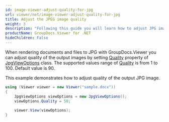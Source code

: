 ```yaml
---
id: image-viewer-adjust-quality-for-jpg
url: viewer/net/image-viewer-adjust-quality-for-jpg
title: Adjust the JPEG image quality
weight: 3
description: "Following this guide you will learn how to adjust JPG images quality when rendering documents with Image Viewer by GroupDocs."
productName: GroupDocs.Viewer for .NET
hideChildren: False
---
```

When rendering documents and files to JPG with GroupDocs.Viewer you can adjust quality of the output images by setting [Quality](https://apireference.groupdocs.com/net/viewer/groupdocs.viewer.options/jpgviewoptions/properties/quality) property of [JpgViewOptions](https://apireference.groupdocs.com/net/viewer/groupdocs.viewer.options/jpgviewoptions) class. The supported values range of [Quality](https://apireference.groupdocs.com/net/viewer/groupdocs.viewer.options/jpgviewoptions/properties/quality) is from 1 to 100. Default value is 90.

This example demonstrates how to adjust quality of the output JPG image.

```csharp
using (Viewer viewer = new Viewer("sample.docx"))
{
    JpgViewOptions viewOptions = new JpgViewOptions();
    viewOptions.Quality = 50;
    
    viewer.View(viewOptions);
}
```
